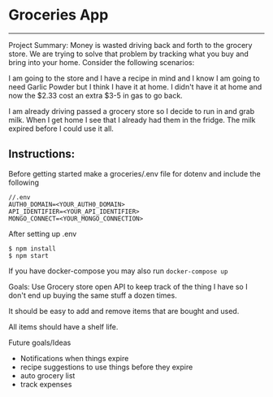 # Groceries App

---
Project Summary:
Money is wasted driving back and forth to the grocery store. We are trying to solve that problem by tracking what you buy and bring into your home. Consider the following scenarios:


I am going to the store and I have a recipe in mind and I know I am going to need Garlic Powder but I think I have it at home. I didn't have it at home and now the $2.33 cost an extra $3-5 in gas to go back.

I am already driving passed a grocery store so I decide to run in and grab milk. When I get home I see that I already had them in the fridge. The milk expired before I could use it all.

## Instructions:

Before getting started make a groceries/.env file for dotenv and include the following

```
//.env
AUTH0_DOMAIN=<YOUR_AUTH0_DOMAIN>
API_IDENTIFIER=<YOUR_API_IDENTIFIER>
MONGO_CONNECT=<YOUR_MONGO_CONNECTION>
```

After setting up .env

```
$ npm install
$ npm start
```

If you have docker-compose you may also run `docker-compose up`




Goals:
Use Grocery store open API to keep track of the thing I have so I don't end up buying the same stuff a dozen times.

It should be easy to add and remove items that are bought and used.

All items should have a shelf life.

Future goals/Ideas
- Notifications when things expire
- recipe suggestions to use things before they expire
- auto grocery list
- track expenses
